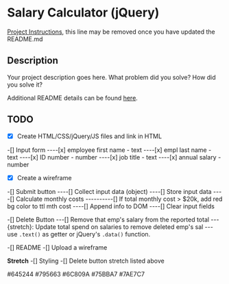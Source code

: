 # Salary Calculator (jQuery)

[Project Instructions](./INSTRUCTIONS.md), this line may be removed once you have updated the README.md

## Description

Your project description goes here. What problem did you solve? How did you solve it?

Additional README details can be found [here](https://github.com/PrimeAcademy/readme-template/blob/master/README.md).

## TODO

-[x] Create HTML/CSS/jQuery/JS files and link in HTML

-[] Input form
----[x] employee first name - text
----[x] empl last name - text
----[x] ID number - number
----[x] job title - text
----[x] annual salary - number

-[x] Create a wireframe

-[] Submit button
----[] Collect input data (object)
----[] Store input data
----[] Calculate monthly costs
----------[] If total monthly cost > $20k, add red bg color to ttl mth cost
----[] Append info to DOM
----[] Clear input fields

-[] Delete Button
---[] Remove that emp's salary from the reported total
---{stretch}: Update total spend on salaries to remove deleted emp's sal
--- use `.text()` as getter or jQuery's `.data()` function.

-[] README
-[] Upload a wireframe

**Stretch**
-[] Styling
-[] Delete button stretch listed above

#645244
#795663
#6C809A
#75BBA7
#7AE7C7
